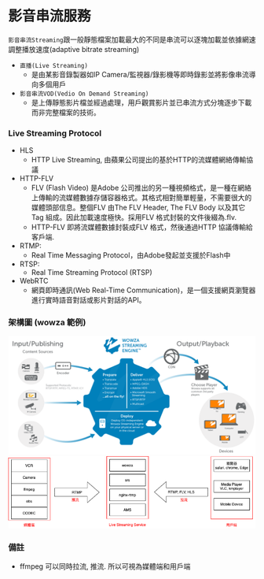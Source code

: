 # 影音串流服務
`影音串流Streaming`跟一般靜態檔案加載最大的不同是串流可以逐塊加載並依據網速調整播放速度(adaptive bitrate streaming)

- `直播(Live Streaming)`
  - 是由某影音錄製器如IP Camera/監視器/錄影機等即時錄影並將影像串流導向多個用戶
- `影音串流VOD(Vedio On Demand Streaming)`
  - 是上傳靜態影片檔並經過處理，用戶觀賞影片並已串流方式分塊逐步下載而非完整檔案的技術。

### Live Streaming Protocol
- HLS
  - HTTP Live Streaming, 由蘋果公司提出的基於HTTP的流媒體網絡傳輸協議
- HTTP-FLV
  - FLV (Flash Video) 是Adobe 公司推出的另一種視頻格式，是一種在網絡上傳輸的流媒體數據存儲容器格式。其格式相對簡單輕量，不需要很大的媒體頭部信息。整個FLV 由The FLV Header, The FLV Body 以及其它Tag 組成。因此加載速度極快。採用FLV 格式封裝的文件後綴為.flv.
  - HTTP-FLV 即將流媒體數據封裝成FLV 格式，然後通過HTTP 協議傳輸給客戶端.
- RTMP:
  - Real Time Messaging Protocol，由Adobe發起並支援於Flash中
- RTSP:
  - Real Time Streaming Protocol (RTSP)
- WebRTC
  - 網頁即時通訊(Web Real-Time Communication)，是一個支援網頁瀏覽器進行實時語音對話或影片對話的API。
### 架構圖 (wowza 範例)
![wowza 範例](./pic/typical-streaming-workflow-1500x718.png)  
![](./pic/livestream.png)

### 備註
- ffmpeg 可以同時拉流, 推流. 所以可視為媒體端和用戶端

